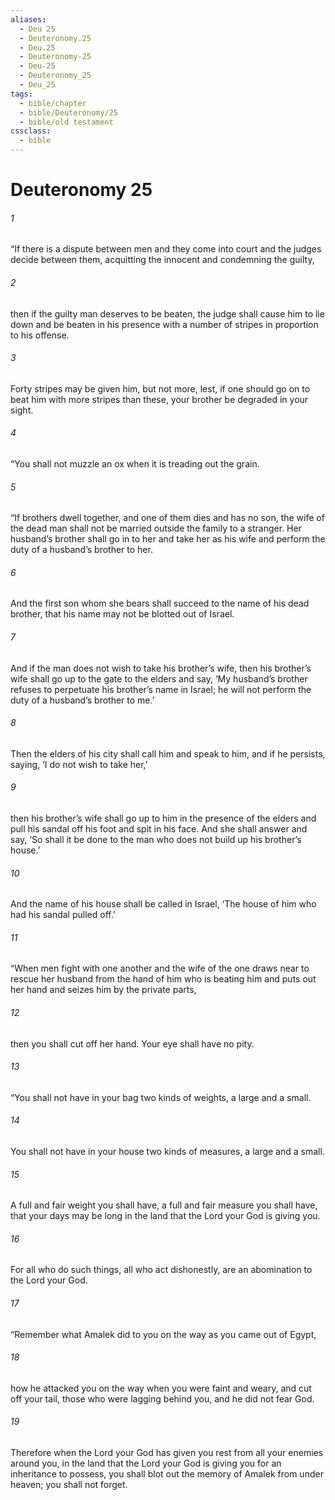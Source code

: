 ```yaml
---
aliases:
  - Deu 25
  - Deuteronomy.25
  - Deu.25
  - Deuteronomy-25
  - Deu-25
  - Deuteronomy_25
  - Deu_25
tags:
  - bible/chapter
  - bible/Deuteronomy/25
  - bible/old testament
cssclass:
  - bible
---
```


# Deuteronomy 25

###### 1
“If there is a dispute between men and they come into court and the judges decide between them, acquitting the innocent and condemning the guilty,
###### 2
then if the guilty man deserves to be beaten, the judge shall cause him to lie down and be beaten in his presence with a number of stripes in proportion to his offense.
###### 3
Forty stripes may be given him, but not more, lest, if one should go on to beat him with more stripes than these, your brother be degraded in your sight.
###### 4
“You shall not muzzle an ox when it is treading out the grain.
###### 5
“If brothers dwell together, and one of them dies and has no son, the wife of the dead man shall not be married outside the family to a stranger. Her husband’s brother shall go in to her and take her as his wife and perform the duty of a husband’s brother to her.
###### 6
And the first son whom she bears shall succeed to the name of his dead brother, that his name may not be blotted out of Israel.
###### 7
And if the man does not wish to take his brother’s wife, then his brother’s wife shall go up to the gate to the elders and say, ‘My husband’s brother refuses to perpetuate his brother’s name in Israel; he will not perform the duty of a husband’s brother to me.’
###### 8
Then the elders of his city shall call him and speak to him, and if he persists, saying, ‘I do not wish to take her,’
###### 9
then his brother’s wife shall go up to him in the presence of the elders and pull his sandal off his foot and spit in his face. And she shall answer and say, ‘So shall it be done to the man who does not build up his brother’s house.’
###### 10
And the name of his house shall be called in Israel, ‘The house of him who had his sandal pulled off.’
###### 11
“When men fight with one another and the wife of the one draws near to rescue her husband from the hand of him who is beating him and puts out her hand and seizes him by the private parts,
###### 12
then you shall cut off her hand. Your eye shall have no pity.
###### 13
“You shall not have in your bag two kinds of weights, a large and a small.
###### 14
You shall not have in your house two kinds of measures, a large and a small.
###### 15
A full and fair weight you shall have, a full and fair measure you shall have, that your days may be long in the land that the Lord your God is giving you.
###### 16
For all who do such things, all who act dishonestly, are an abomination to the Lord your God.
###### 17
“Remember what Amalek did to you on the way as you came out of Egypt,
###### 18
how he attacked you on the way when you were faint and weary, and cut off your tail, those who were lagging behind you, and he did not fear God.
###### 19
Therefore when the Lord your God has given you rest from all your enemies around you, in the land that the Lord your God is giving you for an inheritance to possess, you shall blot out the memory of Amalek from under heaven; you shall not forget.


